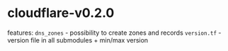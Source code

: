 # cloudflare-v0.2.0


features:
  `dns_zones` - possibility to create zones and records
  `version.tf` - version file in all submodules + min/max version
